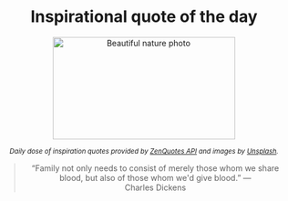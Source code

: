 
<div align="center">

# Inspirational quote of the day

<img src="./data/photo.jpeg" alt="Beautiful nature photo" width="320" height="180">

<sub><i>Daily dose of inspiration quotes provided by [ZenQuotes API](https://zenquotes.io/) and images by [Unsplash](https://unsplash.com/).</i></sub>


<blockquote>&ldquo;Family not only needs to consist of merely those whom we share blood, but also of those whom we'd give blood.&rdquo; &mdash; <footer>Charles Dickens</footer></blockquote>

</div>
